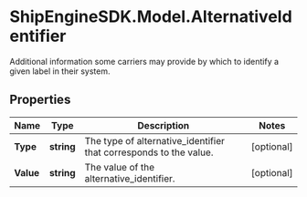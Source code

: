 # ShipEngineSDK.Model.AlternativeIdentifier
Additional information some carriers may provide by which to identify a given label in their system.  

## Properties

Name | Type | Description | Notes
------------ | ------------- | ------------- | -------------
**Type** | **string** | The type of alternative_identifier that corresponds to the value.  | [optional] 
**Value** | **string** | The value of the alternative_identifier.  | [optional] 

